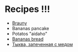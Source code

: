 # Recipes !!!

- [Brauny](brownie.md)
- Bananas pancake
- Potatos "aidaho"
- [Bananas bread](bananas.md)
- [Тыква, запеченная с медом](dovleac.md)